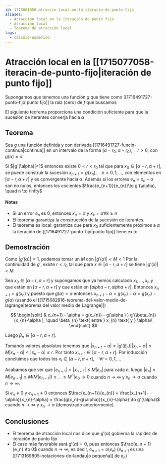 ```yaml
---
id: 1715081050-atraccin-local-en-la-iteracin-de-punto-fijo
aliases:
  - Atracción local en la iteración de punto fijo
  - Atracción local
  - Teorema de atracción local
tags:
  - cálculo-numérico
---
```


# Atracción local en la [[1715077058-iteracin-de-punto-fijo|iteración de punto fijo]]

Supongamos que tenemos una función $g$ que tiene como [[1716491727-punto-fijo|punto fijo]] la raíz (cero) de $f$ que buscamos

El siguiente teorema proporciona una condición suficiente para que la sucesión de iterantes converja hacia $\alpha$

## Teorema

Sea $g$ una función definida y con derivada [[1716491727-funcin-continua|continua]] en un intervalo de la forma $(\alpha - r_{0}, \alpha + r_{0}), \quad r > 0$, con $g(\alpha)=\alpha$

Si $|g`(\alpha)|<1$ entonces existe $0 < r < r_{0}$ tal que para $x_{0} \in  [\alpha - r, \alpha + r]$, se puede construir la sucesión $x_{n+1}=g(x_{n}), \quad n=0,1,\ldots ,$ con elementos en $[\alpha -r,\alpha +r]$ y es convergente hacia $\alpha$. Además si los errores $e_{n}=x_{n}-\alpha$ son no nulos, entonces los cocientes $\frac{e_{n+1}}{e_{n}}\to g'(\alpha), \quad n \to \infty$

#### Notas

- Si un error $e_{n}$ es $0$, entonces $x_{n}=\alpha$ y $x_{k}=\alpha \forall k\ge n$
- El teorema garantiza la construcción de la sucesión de iterantes.
- El teorema es local: garantiza que para $x_{0}$ suficientemente próximos a $\alpha$ la iteración de [[1716491727-punto-fijo|punto fijo]] tiene éxito.

## Demostración

Como $|g'(\alpha )|<1$, podemos tomar un $M$ con $|g'(\alpha )|<M<1$
Por la continuidad de $g'$, existe $r < r_{0}$ tal que para $x\in [\alpha -r,\alpha +r]$ se tiene $|g'(x)|<M$

Sea $x_{0}\in [\alpha -r, \alpha +r]$ y supongamos que ya hemos calculado $x_{1},\ldots ,x_{n}$ y que están en $[\alpha -r,\alpha +r]$ y que están en $[alpha-r,alpha+r]$. Entonces $x_{n+1}=g(x_n)$ y puesto que $g(\alpha )=\alpha$ entonces $x_{n+1}-\alpha = g(x_{n})- \alpha  = g(x_{n})-g(\alpha )$ (usando el [[1715082816-teorema-del-valor-medio-de-lagrange|teorema del valor medio de Lagrange]])

$$
\begin{split}
    & x_{n+1} - \alpha = g(x_{n}) - g(\alpha ) ) g'(\beta_{n})(x_{n}-\alpha ), \quad \beta_{n} \text{ entre } x_{n} \text{ y } \alpha\\
\end{split}
$$

Luego $\beta_{n} \in [\alpha -r,\alpha +r]$.

Tomando valores absolutos tenemos que $|x_{n+1} - \alpha| = |g'(\beta_{n})| |x_{n}-\alpha| \le M |x_{n}-\alpha| < |x_{n} - \alpha| \le r$.
Por tanto $x_{n+1}\in [\alpha -r,\alpha +r]$. Por inducción concluimos que todos los $x_{i} \in [\alpha -r,\alpha +r], \quad \forall i=0,1,\ldots$

Acabamos que ver que $|e_{n+1}| = |x_{n+1}|\le M|e_{n}|$ para cada $n$, luego $|e_{n}|\le M|e_{n-1}| \le M(M|e_{n-1}|) \le \ldots \le M^{n}|e_{0} \to 0$ cuando $n \to \infty$ y $x_{n} \to  \alpha$ cuando $n \to \infty$.

Si $e_{n}\neq 0$ y $e_{n+1}\neq 0$ entonces $\frac{e_{n+1}}{e_{n}} = \frac{x_{n+1}-\alpha}{x_{n}-\alpha} = \frac{g(x_n)-g(\alpha)}{x_{n}-\alpha} \to  g'(\alpha)$ cuando $n\to \infty$ y $x_{n} \to \alpha$ (demostrado anteriormente).

## Conclusiones

- El teorema de atracción local nos dice que $g'(\alpha )$ gobierna la rapidez de iteración de punto fijo
- El caso más favorable será $g'(\alpha ) = 0$, pues entonces $\frac{e_n + 1}{e_n} \to 0$ cuando $n\to \infty$, es decir, $e_{n+1} = o(e_{n})$ ($e_{n+1}$ es una [[1713169805-notaciones-de-landau|o pequeña]] de $e_{n}$)

